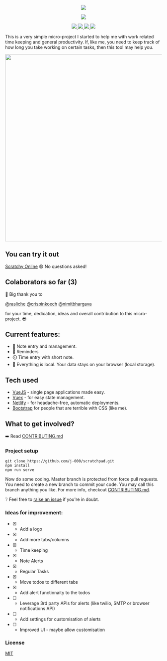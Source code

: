 <p align="center">
    <img src="https://github.com/j-000/scratchpad/blob/master/frontend/src/assets/images/logo1.png" />
</p>
<p  align="center">
     <a href="https://app.netlify.com/sites/gallant-aryabhata-4161b7/deploys">
        <img src="https://api.netlify.com/api/v1/badges/0dfd3c21-778c-4385-bd62-1715f4f53817/deploy-status"/>
    </a>
  </p>
<p align="center">
    <a href="https://gallant-aryabhata-4161b7.netlify.com/">
      <img src="https://img.shields.io/badge/Try%20it!-online-orange?style=flat-square" />
    </a>
    <a href="https://github.com/j-000/scratchpad/blob/master/LICENSE">
      <img src="https://img.shields.io/apm/l/vim-mode?color=blue&style=flat-square" />
    </a>
    <a href="https://discord.gg/XJtj76">
      <img src="https://img.shields.io/discord/617668577972977675?style=flat-square" />
    </a>
    <a href="https://github.com/SeleniumHQ/selenium">
      <img src="https://img.shields.io/badge/built%20with-VueJS-green.svg?style=flat-square" />
    </a>
</p>

This is a very simple micro-project I started to help me with work related time keeping and general productivity. 
If, like me, you need to keep track of how long you take working on certain tasks, then this tool may help you.

<p align="center">
  <img height="600" src="https://github.com/j-000/scratchpad/blob/master/frontend/src/assets/images/github/headerimage3.png">
</p>

## You can try it out
[Scratchy Online](https://gallant-aryabhata-4161b7.netlify.com/)
:smile: No questions asked!


## Colaborators so far (3)
:raised_hands: Big thank you to

[@rasliche](https://github.com/rasliche) [@crispinkoech](https://github.com/crispinkoech) [@nimitbhargava](https://github.com/nimitbhargava)
 
 for your time, dedication, ideas and overall contribution to this micro-project. :sunglasses:

## Current features:
- :notebook_with_decorative_cover: Note entry and management.
- :bell: Reminders
- :timer_clock: Time entry with short note.
- :file_folder: Everything is local. Your data stays on your browser (local storage).

## Tech used
- [VueJS](https://vuejs.org/) - single page applications made easy.
- [Vuex](https://vuex.vuejs.org/) - for easy state management.
- [Netlify](https://www.netlify.com/) - for headache-free, automatic deployments.
- [Bootstrap](https://getbootstrap.com/) for people that are terrible with CSS (like me).


## What to get involved?
:arrow_right: Read [CONTRIBUTING.md](https://github.com/j-000/scratchpad/blob/master/CONTRIBUTING.md)

### Project setup
```
git clone https://github.com/j-000/scratchpad.git
npm install
npm run serve
```
Now do some coding. Master branch is protected from force pull requests. You need to create a new branch to commit your code. You may call this branch anything you like. For more info, checkout [CONTRIBUTING.md](https://github.com/j-000/scratchpad/blob/master/CONTRIBUTING.md).

:grey_question: Feel free to [raise an issue](https://github.com/j-000/scratchpad/issues/new) if you're in doubt.

### Ideas for improvement:
- [x] - Add a logo
- [x] - Add more tabs/columns
- [x] - Time keeping
- [x] - Note Alerts
- [x] - Regular Tasks
- [x] - Move todos to different tabs
- [x] - Add alert functionaity to the todos
- [ ] - Leverage 3rd party APIs for alerts (like twilio, SMTP or browser notifications API)
- [ ] - Add settings for customisation of alerts
- [ ] - Improved UI - maybe allow customisation

### License
[MIT](https://en.wikipedia.org/wiki/MIT_License)
